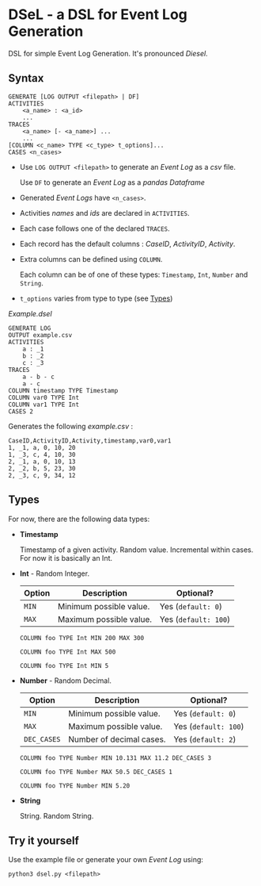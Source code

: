 # DSeL - a DSL for Event Log Generation

DSL for simple Event Log Generation. 
It's pronounced _Diesel_.

## Syntax 

```
GENERATE [LOG OUTPUT <filepath> | DF]
ACTIVITIES 
	<a_name> : <a_id>
	... 
TRACES 
	<a_name> [- <a_name>] ... 
	...
[COLUMN <c_name> TYPE <c_type> t_options]...
CASES <n_cases>

```

- Use `LOG OUTPUT <filepath>` to generate an _Event Log_ as a _csv_ file. 

	Use `DF` to generate an _Event Log_ as a _pandas Dataframe_ 
- Generated _Event Logs_ have `<n_cases>`.
- Activities _names_ and _ids_ are declared in `ACTIVITIES`.
- Each case follows one of the declared `TRACES`.
- Each record has the default columns : _CaseID_, _ActivityID_, _Activity_.
- Extra columns can be defined using `COLUMN`. 

	Each column can be of one of these types: `Timestamp`, `Int`, `Number` and `String`.
- `t_options` varies from type to type (see [Types](#types))

_Example.dsel_

```
GENERATE LOG 
OUTPUT example.csv
ACTIVITIES 
    a : _1
    b : _2 
    c : _3
TRACES 
    a - b - c
    a - c
COLUMN timestamp TYPE Timestamp 
COLUMN var0 TYPE Int
COLUMN var1 TYPE Int
CASES 2
```

Generates the following _example.csv_ :

```
CaseID,ActivityID,Activity,timestamp,var0,var1
1, _1, a, 0, 10, 20 
1, _3, c, 4, 10, 30 
2, _1, a, 0, 10, 13
2, _2, b, 5, 23, 30 
2, _3, c, 9, 34, 12 
```

## Types 

For now, there are the following data types: 

- **Timestamp** 

	Timestamp of a given activity. 
	Random value. 
	Incremental within cases.
	For now it is basically an Int.

- **Int** - Random Integer.
	
	| Option  | Description | Optional? |
	|---------|------------|------------|
	| `MIN` | Minimum possible value. | Yes (`default: 0`) |
	| `MAX` | Maximum possible value. | Yes (`default: 100`) |

	`COLUMN foo TYPE Int MIN 200 MAX 300`

	`COLUMN foo TYPE Int MAX 500`

	`COLUMN foo TYPE Int MIN 5`

- **Number** - Random Decimal.

	| Option  | Description | Optional? |
	|---------|------------|------------|
	| `MIN` | Minimum possible value. | Yes (`default: 0`) |
	| `MAX` | Maximum possible value. | Yes (`default: 100`) |
	| `DEC_CASES` | Number of decimal cases. | Yes (`default: 2`) |

	`COLUMN foo TYPE Number MIN 10.131 MAX 11.2 DEC_CASES 3`

	`COLUMN foo TYPE Number MAX 50.5 DEC_CASES 1`

	`COLUMN foo TYPE Number MIN 5.20`

- **String**

	String.
	Random String.

## Try it yourself 

Use the example file or generate your own _Event Log_ using:

```
python3 dsel.py <filepath>
```